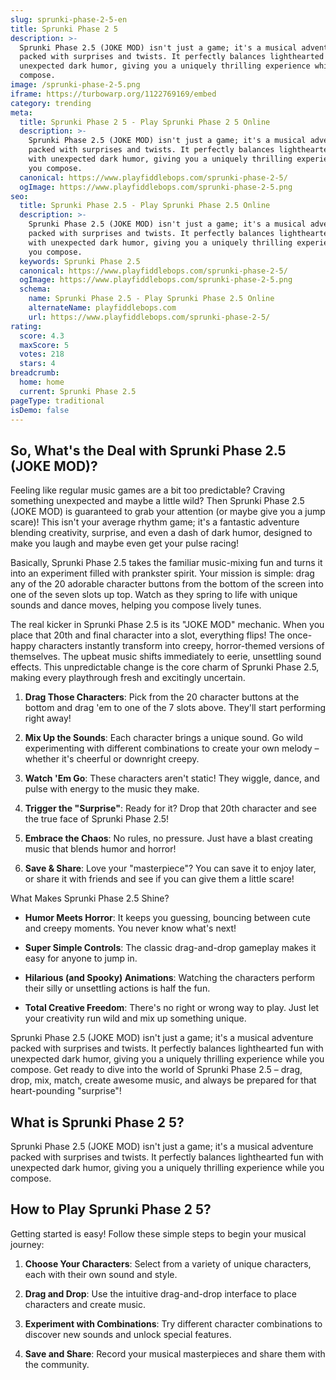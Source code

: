 ```yaml
---
slug: sprunki-phase-2-5-en
title: Sprunki Phase 2 5
description: >-
  Sprunki Phase 2.5 (JOKE MOD) isn't just a game; it's a musical adventure
  packed with surprises and twists. It perfectly balances lighthearted fun with
  unexpected dark humor, giving you a uniquely thrilling experience while you
  compose.
image: /sprunki-phase-2-5.png
iframe: https://turbowarp.org/1122769169/embed
category: trending
meta:
  title: Sprunki Phase 2 5 - Play Sprunki Phase 2 5 Online
  description: >-
    Sprunki Phase 2.5 (JOKE MOD) isn't just a game; it's a musical adventure
    packed with surprises and twists. It perfectly balances lighthearted fun
    with unexpected dark humor, giving you a uniquely thrilling experience while
    you compose.
  canonical: https://www.playfiddlebops.com/sprunki-phase-2-5/
  ogImage: https://www.playfiddlebops.com/sprunki-phase-2-5.png
seo:
  title: Sprunki Phase 2.5 - Play Sprunki Phase 2.5 Online
  description: >-
    Sprunki Phase 2.5 (JOKE MOD) isn't just a game; it's a musical adventure
    packed with surprises and twists. It perfectly balances lighthearted fun
    with unexpected dark humor, giving you a uniquely thrilling experience while
    you compose.
  keywords: Sprunki Phase 2.5
  canonical: https://www.playfiddlebops.com/sprunki-phase-2-5/
  ogImage: https://www.playfiddlebops.com/sprunki-phase-2-5.png
  schema:
    name: Sprunki Phase 2.5 - Play Sprunki Phase 2.5 Online
    alternateName: playfiddlebops.com
    url: https://www.playfiddlebops.com/sprunki-phase-2-5/
rating:
  score: 4.3
  maxScore: 5
  votes: 218
  stars: 4
breadcrumb:
  home: home
  current: Sprunki Phase 2.5
pageType: traditional
isDemo: false
---
```


## So, What's the Deal with Sprunki Phase 2.5 (JOKE MOD)?

Feeling like regular music games are a bit too predictable? Craving something unexpected and maybe a little wild? Then Sprunki Phase 2.5 (JOKE MOD) is guaranteed to grab your attention (or maybe give you a jump scare)! This isn't your average rhythm game; it's a fantastic adventure blending creativity, surprise, and even a dash of dark humor, designed to make you laugh and maybe even get your pulse racing!

Basically, Sprunki Phase 2.5 takes the familiar music-mixing fun and turns it into an experiment filled with prankster spirit. Your mission is simple: drag any of the 20 adorable character buttons from the bottom of the screen into one of the seven slots up top. Watch as they spring to life with unique sounds and dance moves, helping you compose lively tunes.

The real kicker in Sprunki Phase 2.5 is its "JOKE MOD" mechanic. When you place that 20th and final character into a slot, everything flips! The once-happy characters instantly transform into creepy, horror-themed versions of themselves. The upbeat music shifts immediately to eerie, unsettling sound effects. This unpredictable change is the core charm of Sprunki Phase 2.5, making every playthrough fresh and excitingly uncertain.

1. **Drag Those Characters**: Pick from the 20 character buttons at the bottom and drag 'em to one of the 7 slots above. They'll start performing right away!

1. **Mix Up the Sounds**: Each character brings a unique sound. Go wild experimenting with different combinations to create your own melody – whether it's cheerful or downright creepy.

1. **Watch 'Em Go**: These characters aren't static! They wiggle, dance, and pulse with energy to the music they make.

1. **Trigger the "Surprise"**: Ready for it? Drop that 20th character and see the true face of Sprunki Phase 2.5!

1. **Embrace the Chaos**: No rules, no pressure. Just have a blast creating music that blends humor and horror!

1. **Save & Share**: Love your "masterpiece"? You can save it to enjoy later, or share it with friends and see if you can give them a little scare!

What Makes Sprunki Phase 2.5 Shine?

- **Humor Meets Horror**: It keeps you guessing, bouncing between cute and creepy moments. You never know what's next!

- **Super Simple Controls**: The classic drag-and-drop gameplay makes it easy for anyone to jump in.

- **Hilarious (and Spooky) Animations**: Watching the characters perform their silly or unsettling actions is half the fun.

- **Total Creative Freedom**: There's no right or wrong way to play. Just let your creativity run wild and mix up something unique.

Sprunki Phase 2.5 (JOKE MOD) isn't just a game; it's a musical adventure packed with surprises and twists. It perfectly balances lighthearted fun with unexpected dark humor, giving you a uniquely thrilling experience while you compose. Get ready to dive into the world of Sprunki Phase 2.5 – drag, drop, mix, match, create awesome music, and always be prepared for that heart-pounding "surprise"!

## What is Sprunki Phase 2 5?

Sprunki Phase 2.5 (JOKE MOD) isn't just a game; it's a musical adventure packed with surprises and twists. It perfectly balances lighthearted fun with unexpected dark humor, giving you a uniquely thrilling experience while you compose.

## How to Play Sprunki Phase 2 5?

Getting started is easy! Follow these simple steps to begin your musical journey:

1. **Choose Your Characters**: Select from a variety of unique characters, each with their own sound and style.

1. **Drag and Drop**: Use the intuitive drag-and-drop interface to place characters and create music.

1. **Experiment with Combinations**: Try different character combinations to discover new sounds and unlock special features.

1. **Save and Share**: Record your musical masterpieces and share them with the community.
